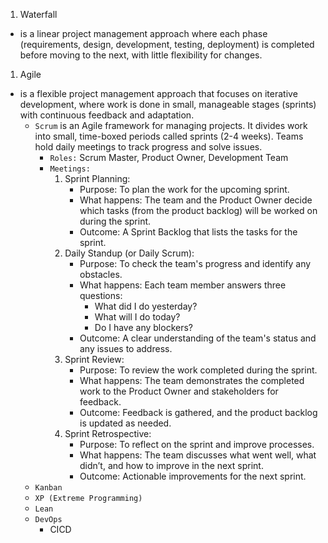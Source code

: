 1. Waterfall
- is a linear project management approach where each phase (requirements, design, development, testing, deployment) is completed before moving to the next, with little flexibility for changes.

1. Agile 
- is a flexible project management approach that focuses on iterative development, where work is done in small, manageable stages (sprints) with    continuous feedback and adaptation.
    - `Scrum` is an Agile framework for managing projects. It divides work into small, time-boxed periods called sprints (2-4 weeks). Teams hold    daily meetings to track progress and solve issues.
         - `Roles:` Scrum Master, Product Owner, Development Team
         - `Meetings:`
            1. Sprint Planning:
                - Purpose: To plan the work for the upcoming sprint.
                - What happens: The team and the Product Owner decide which tasks (from the product backlog) will be worked on during the sprint.
                - Outcome: A Sprint Backlog that lists the tasks for the sprint.
            1. Daily Standup (or Daily Scrum):
                - Purpose: To check the team's progress and identify any obstacles.
                - What happens: Each team member answers three questions:
                    - What did I do yesterday?
                    - What will I do today?
                    - Do I have any blockers?
                - Outcome: A clear understanding of the team's status and any issues to address.
            1. Sprint Review:
               - Purpose: To review the work completed during the sprint.
               - What happens: The team demonstrates the completed work to the Product Owner and stakeholders for feedback.
               - Outcome: Feedback is gathered, and the product backlog is updated as needed.
            1. Sprint Retrospective:
                - Purpose: To reflect on the sprint and improve processes.
                - What happens: The team discusses what went well, what didn’t, and how to improve in the next sprint.
                - Outcome: Actionable improvements for the next sprint.
    - `Kanban`
    - `XP (Extreme Programming)`
    - `Lean`
    - `DevOps`
        - CICD